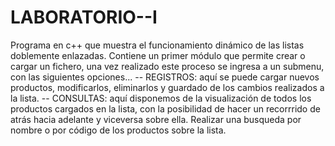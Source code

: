 # LABORATORIO--I

Programa en c++ que muestra el funcionamiento dinámico de las listas doblemente enlazadas.
Contiene un primer módulo que permite crear o cargar un fichero, una vez realizado este proceso
se ingresa a un submenu, con las siguientes opciones...
-- REGISTROS: aquí se puede cargar nuevos productos, modificarlos, eliminarlos y guardado de los cambios 
realizados a la lista.
-- CONSULTAS: aquí disponemos de la visualización de todos los productos cargados en la lista,
con la posibilidad de hacer un recorrrido de atrás hacia adelante y viceversa sobre ella.
Realizar una busqueda por nombre o por código de los productos sobre la lista.